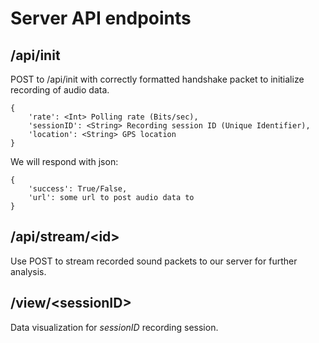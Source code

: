# Server API endpoints

## /api/init

POST to /api/init with correctly formatted handshake packet to initialize recording of audio data.

```
{
    'rate': <Int> Polling rate (Bits/sec),
    'sessionID': <String> Recording session ID (Unique Identifier),
    'location': <String> GPS location
}
```

We will respond with json:
```
{
    'success': True/False,
    'url': some url to post audio data to
}
```

## /api/stream/\<id\>

Use POST to stream recorded sound packets to our server for further analysis.

## /view/\<sessionID\>

Data visualization for *sessionID* recording session.

